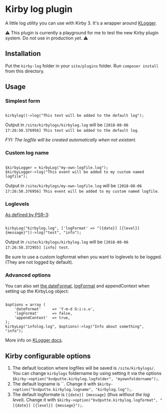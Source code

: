 # Kirby log plugin

A little log utility you can use with Kirby 3.
It's a wrapper around [KLogger](https://github.com/katzgrau/KLogger).

⚠️ This plugin is currently a playground for me to test the new Kirby plugin system. Do not use in production _yet_. ⚠️ 

## Installation

Put the `kirby-log` folder in your `site/plugins` folder.
Run `composer install` from this directory.

## Usage

### Simplest form

```

kirbylog()->log("This text will be added to the default log");

```

Output in `/site/kirbylogs/kirbylog.log` will be `[2018-08-06 17:26:50.376956] This text will be added to the default log`.

_FYI: The logfile will be created automatically when not existant._

### Custom log name

```

$kirbyLogger = kirbyLog("my-own-logfile.log");
$kirbyLogger->log("This event will be added to my custom named logfile");

```

Output in `/site/kirbylogs/my-own-logfile.log` will be `[2018-08-06 17:26:50.376956] This event will be added to my custom named logfile`.

### Loglevels

[As defined by PSR-3](https://www.php-fig.org/psr/psr-3/#5-psrlogloglevel):

```

kirbyLog("kirbylog.log", ['logFormat' => "[{date}] [{level}] {message}"])->log("test", "info");

```

Output in `/site/kirbylogs/kirbylog.log` will be `[2018-08-06 17:26:50.372955] [info] test`.


Be sure to use a custom logformat when you want to loglevels to be logged. (They are not logged by default).

### Advanced options

You can also set [the dateFormat](http://php.net/manual/en/function.date.php), [logFormat](https://github.com/katzgrau/KLogger#log-formatting) and appendContext when setting up the KirbyLog object:

```

$options = array (
    'dateFormat'     => 'Y-m-d G:i:s.u',
    'logFormat'      => false,
    'appendContext'  => true,
);
kirbyLog("infolog.log", $options)->log("Info about something", "info");

```

More info on [KLogger docs](https://github.com/katzgrau/KLogger#additional-options).

## Kirby configurable options

1. The default location where logfiles will be saved is `/site/kirbylogs/`. You can change `kirbylogs` foldername by using setting it via the options `$kirby->option("bvdputte.kirbylog.logfolder", "myownfoldername");`.
2. The default logname is ``. Change it with `$kirby->option("bvdputte.kirbylog.logname", "kirbylog.log");`.
3. The default logformate is `[{date}] {message}` (thus _without the log level_). Change it with `$kirby->option("bvdputte.kirbylog.logformat", "[{date}] [{level}] {message}");`.
